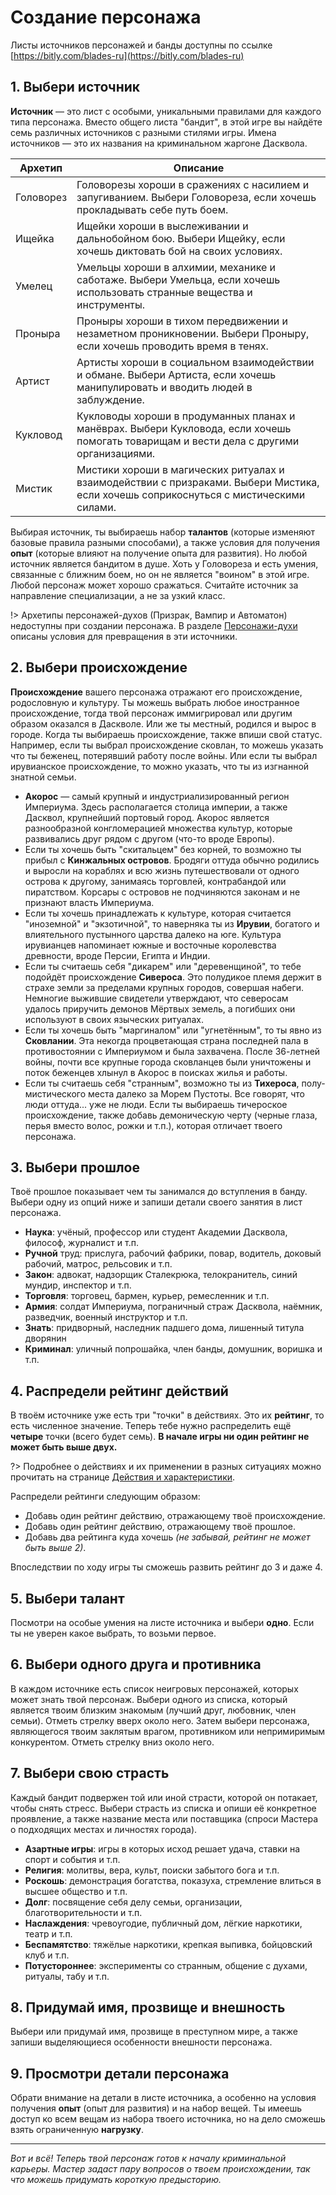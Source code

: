 # Создание персонажа

Листы источников персонажей и банды доступны по ссылке [https://bitly.com/blades-ru](https://bitly.com/blades-ru)

## 1. Выбери источник

**Источник** — это лист с особыми, уникальными правилами для каждого типа персонажа. Вместо общего листа "бандит", в этой игре вы найдёте семь различных источников с разными стилями игры. Имена источников — это их названия на криминальном жаргоне Дасквола.

Архетип  |  Описание
--|--
Головорез  |  Головорезы хороши в сражениях с насилием и запугиванием. Выбери Головореза, если хочешь прокладывать себе путь боем.
Ищейка  |  Ищейки хороши в выслеживании и дальнобойном бою. Выбери Ищейку, если хочешь диктовать бой на своих условиях.
Умелец  |  Умельцы хороши в алхимии, механике и саботаже. Выбери Умельца, если хочешь использовать странные вещества и инструменты.
Проныра  |  Проныры хороши в тихом передвижении и незаметном проникновении. Выбери Проныру, если хочешь проводить время в тенях.
Артист  |  Артисты хороши в социальном взаимодействии и обмане. Выбери Артиста, если хочешь манипулировать и вводить людей в заблуждение.
Кукловод  | Кукловоды хороши в продуманных планах и манёврах. Выбери Кукловода, если хочешь помогать товарищам и вести дела с другими организациями.
Мистик  |  Мистики хороши в магических ритуалах и взаимодействии с призраками. Выбери Мистика, если хочешь соприкоснуться с мистическими силами.

Выбирая источник, ты выбираешь набор **талантов** (которые изменяют базовые правила разными способами), а также условия для получения **опыт** (которые влияют на получение опыта для развития). Но любой источник является бандитом в душе. Хоть у Головореза и есть умения, связанные с ближним боем, но он не является "воином" в этой игре. Любой персонаж может хорошо сражаться. Считайте источник за направление специализации, а не за узкий класс.

!> Архетипы персонажей-духов (Призрак, Вампир и Автоматон) недоступны при создании персонажа. В разделе [Персонажи-духи](characters-spirits) описаны условия для превращения в эти источники.

## 2. Выбери происхождение

**Происхождение** вашего персонажа отражают его происхождение, родословную и культуру. Ты можешь выбрать любое иностранное происхождение, тогда твой персонаж иммигрировал или другим образом оказался в Даскволе. Или же ты местный, родился и вырос в городе. Когда ты выбираешь происхождение, также впиши свой статус. Например, если ты выбрал происхождение сковлан, то можешь указать что ты беженец, потерявший работу после войны. Или если ты выбрал ирувианское происхождение, то можно указать, что ты из изгнанной знатной семьи.

- **Акорос** — самый крупный и индустриализированный регион Империума. Здесь располагается столица империи, а также Дасквол, крупнейший портовый город. Акорос является разнообразной конгломерацией множества культур, которые развивались друг рядом с другом (что-то вроде Европы).
- Если ты хочешь быть "скитальцем" без корней, то возможно ты прибыл с **Кинжальных островов**. Бродяги оттуда обычно родились и выросли на кораблях и всю жизнь путешествовали от одного острова к другому, занимаясь торговлей, контрабандой или пиратством. Корсары с островов не подчиняются законам и не признают власть Империума.
- Если ты хочешь принадлежать к культуре, которая считается "иноземной" и "экзотичной", то наверняка ты из **Ирувии**, богатого и влиятельного пустынного царства далеко на юге. Культура ирувианцев напоминает южные и восточные королевства древности, вроде Персии, Египта и Индии.
- Если ты считаешь себя "дикарем" или "деревенщиной", то тебе подойдёт происхождение **Сивероса**. Это полудикое племя держит в страхе земли за пределами крупных городов, совершая набеги. Немногие выжившие свидетели утверждают, что северосам удалось приручить демонов Мёртвых земель, а погибших они используют в своих языческих ритуалах.
- Если ты хочешь быть "маргиналом" или "угнетённым", то ты явно из **Сковлании**. Эта некогда процветающая страна последней пала в противостоянии с Империумом и была захвачена. После 36-летней войны, почти все крупные города сковланцев были уничтожены и поток беженцев хлынул в Акорос в поисках жилья и работы.
- Если ты считаешь себя "странным", возможно ты из **Тихероса**, полу-мистического места далеко за Морем Пустоты. Все говорят, что люди оттуда... уже не люди. Если ты выбираешь тичероское происхождение, также добавь демоническую черту (черные глаза, перья вместо волос, рожки и т.п.), которая отличает твоего персонажа.

## 3. Выбери прошлое

Твоё прошлое показывает чем ты занимался до вступления в банду. Выбери одну из опций ниже и запиши детали своего занятия в лист персонажа.

- **Наука**: учёный, профессор или студент Академии Дасквола, философ, журналист и т.п.
- **Ручной** труд: прислуга, рабочий фабрики, повар, водитель, доковый рабочий, матрос, рельсовик и т.п.
- **Закон**: адвокат, надзорщик Сталекрюка, телокранитель, синий мундир, инспектор и т.п.
- **Торговля**: торговец, бармен, курьер, ремесленник и т.п.
- **Армия**: солдат Империума, пограничный страж Дасквола, наёмник, разведчик, военный инструктор и т.п.
- **Знать**: придворный, наследник падшего дома, лишенный титула дворянин
- **Криминал**: уличный попрошайка, член банды, домушник, воришка и т.п.

## 4. Распредели рейтинг действий

В твоём источнике уже есть три "точки" в действиях. Это их **рейтинг**, то есть численное значение. Теперь тебе нужно распределить ещё **четыре** точки (всего будет семь). **В начале игры ни один рейтинг не может быть выше двух.**

?> Подробнее о действиях и их применении в разных ситуациях можно прочитать на странице [Действия и характеристики](actions-attributes?id=Описание-действий).

Распредели рейтинги следующим образом:

- Добавь один рейтинг действию, отражающему твоё происхождение.
- Добавь один рейтинг действию, отражающему твоё прошлое.
- Добавь два рейтинга куда хочешь _(не забывай, рейтинг не может быть выше 2)_.

Впоследствии по ходу игры ты сможешь развить рейтинг до 3 и даже 4.

## 5. Выбери талант

Посмотри на особые умения на листе источника и выбери **одно**. Если ты не уверен какое выбрать, то возьми первое.

## 6. Выбери одного друга и противника

В каждом источнике есть список неигровых персонажей, которых может знать твой персонаж. Выбери одного из списка, который является твоим близким знакомым (лучший друг, любовник, член семьи). Отметь стрелку вверх около него. Затем выбери персонажа, являющегося твоим заклятым врагом, противником или непримиримым конкурентом. Отметь стрелку вниз около него.

## 7. Выбери свою страсть

Каждый бандит подвержен той или иной страсти, которой он потакает, чтобы снять стресс. Выбери страсть из списка и опиши её конкретное проявление, а также название места или поставщика (спроси Мастера о подходящих местах и личностях города).

- **Азартные игры**: игры в которых исход решает удача, ставки на спорт и события и т.п.
- **Религия**: молитвы, вера, культ, поиски забытого бога и т.п.
- **Роскошь**: демонстрация богатства, показуха, стремление влиться в высшее общество и т.п.
- **Долг**: посвящение себя делу семьи, организации, благотворительности и т.п.
- **Наслаждения**: чревоугодие, публичный дом, лёгкие наркотики, театр и т.п.
- **Беспамятство**: тяжёлые наркотики, крепкая выпивка, бойцовский клуб и т.п.
- **Потустороннее**: эксперименты со странным, общение с духами, ритуалы, табу и т.п.

## 8. Придумай имя, прозвище и внешность

Выбери или придумай имя, прозвище в преступном мире, а также запиши выделяющиеся особенности внешности персонажа.

## 9. Просмотри детали персонажа

Обрати внимание на детали в листе источника, а особенно на условия получения **опыт** (опыт для развития) и на набор вещей. Ты имеешь доступ ко всем вещам из набора твоего источника, но на дело сможешь взять ограниченную **нагрузку**.

---

_Вот и всё! Теперь твой персонаж готов к началу криминальной карьеры. Мастер задаст пару вопросов о твоем происхождении, так что можешь придумать короткую предысторию._

